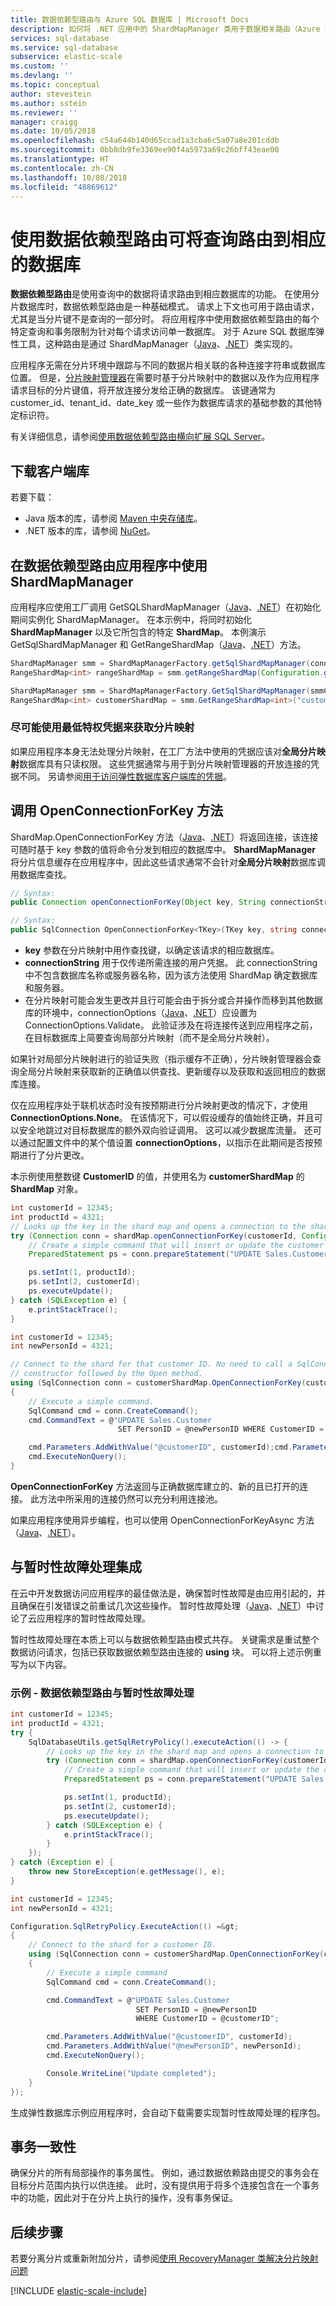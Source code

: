 ```yaml
---
title: 数据依赖型路由与 Azure SQL 数据库 | Microsoft Docs
description: 如何将 .NET 应用中的 ShardMapManager 类用于数据相关路由（Azure SQL 数据库中共享数据库的一项功能）
services: sql-database
ms.service: sql-database
subservice: elastic-scale
ms.custom: ''
ms.devlang: ''
ms.topic: conceptual
author: stevestein
ms.author: sstein
ms.reviewer: ''
manager: craigg
ms.date: 10/05/2018
ms.openlocfilehash: c54a644b140d65ccad1a3cba6c5a07a8e201cddb
ms.sourcegitcommit: 0bb8db9fe3369ee90f4a5973a69c26bff43eae00
ms.translationtype: HT
ms.contentlocale: zh-CN
ms.lasthandoff: 10/08/2018
ms.locfileid: "48869612"
---
```

# <a name="use-data-dependent-routing-to-route-a-query-to-appropriate-database"></a>使用数据依赖型路由可将查询路由到相应的数据库

**数据依赖型路由**是使用查询中的数据将请求路由到相应数据库的功能。 在使用分片数据库时，数据依赖型路由是一种基础模式。 请求上下文也可用于路由请求，尤其是当分片键不是查询的一部分时。 将应用程序中使用数据依赖型路由的每个特定查询和事务限制为针对每个请求访问单一数据库。 对于 Azure SQL 数据库弹性工具，这种路由是通过 ShardMapManager（[Java](/java/api/com.microsoft.azure.elasticdb.shard.mapmanager._shard_map_manager)、[.NET](https://msdn.microsoft.com/library/azure/microsoft.azure.sqldatabase.elasticscale.shardmanagement.shardmapmanager.aspx)）类实现的。

应用程序无需在分片环境中跟踪与不同的数据片相关联的各种连接字符串或数据库位置。 但是，[分片映射管理器](sql-database-elastic-scale-shard-map-management.md)在需要时基于分片映射中的数据以及作为应用程序请求目标的分片键值，将开放连接分发给正确的数据库。 该键通常为 customer_id、tenant_id、date_key 或一些作为数据库请求的基础参数的其他特定标识符。 

有关详细信息，请参阅[使用数据依赖型路由横向扩展 SQL Server](https://technet.microsoft.com/library/cc966448.aspx)。

## <a name="download-the-client-library"></a>下载客户端库
若要下载：
* Java 版本的库，请参阅 [Maven 中央存储库](https://search.maven.org/#search%7Cga%7C1%7Celastic-db-tools)。
* .NET 版本的库，请参阅 [NuGet](https://www.nuget.org/packages/Microsoft.Azure.SqlDatabase.ElasticScale.Client/)。

## <a name="using-a-shardmapmanager-in-a-data-dependent-routing-application"></a>在数据依赖型路由应用程序中使用 ShardMapManager
应用程序应使用工厂调用 GetSQLShardMapManager（[Java](/java/api/com.microsoft.azure.elasticdb.shard.mapmanager._shard_map_manager_factory.getsqlshardmapmanager)、[.NET](https://msdn.microsoft.com/library/azure/microsoft.azure.sqldatabase.elasticscale.shardmanagement.shardmapmanagerfactory.getsqlshardmapmanager.aspx)）在初始化期间实例化 ShardMapManager。 在本示例中，将同时初始化 **ShardMapManager** 以及它所包含的特定 **ShardMap**。 本例演示 GetSqlShardMapManager 和 GetRangeShardMap（[Java](/java/api/com.microsoft.azure.elasticdb.shard.mapmanager._shard_map_manager.getrangeshardmap)、[.NET](https://msdn.microsoft.com/library/azure/dn824173.aspx)）方法。

```Java
ShardMapManager smm = ShardMapManagerFactory.getSqlShardMapManager(connectionString, ShardMapManagerLoadPolicy.Lazy);
RangeShardMap<int> rangeShardMap = smm.getRangeShardMap(Configuration.getRangeShardMapName(), ShardKeyType.Int32);
```

```csharp
ShardMapManager smm = ShardMapManagerFactory.GetSqlShardMapManager(smmConnnectionString, ShardMapManagerLoadPolicy.Lazy);
RangeShardMap<int> customerShardMap = smm.GetRangeShardMap<int>("customerMap"); 
```

### <a name="use-lowest-privilege-credentials-possible-for-getting-the-shard-map"></a>尽可能使用最低特权凭据来获取分片映射
如果应用程序本身无法处理分片映射，在工厂方法中使用的凭据应该对**全局分片映射**数据库具有只读权限。 这些凭据通常与用于到分片映射管理器的开放连接的凭据不同。 另请参阅[用于访问弹性数据库客户端库的凭据](sql-database-elastic-scale-manage-credentials.md)。 

## <a name="call-the-openconnectionforkey-method"></a>调用 OpenConnectionForKey 方法
ShardMap.OpenConnectionForKey 方法（[Java](/java/api/com.microsoft.azure.elasticdb.shard.mapper._list_shard_mapper.openconnectionforkey)、[.NET](https://msdn.microsoft.com/library/azure/microsoft.azure.sqldatabase.elasticscale.shardmanagement.shardmap.openconnectionforkey.aspx)）将返回连接，该连接可随时基于 key 参数的值将命令分发到相应的数据库中。 **ShardMapManager** 将分片信息缓存在应用程序中，因此这些请求通常不会针对**全局分片映射**数据库调用数据库查找。 

```Java
// Syntax: 
public Connection openConnectionForKey(Object key, String connectionString, ConnectionOptions options)
```

```csharp
// Syntax: 
public SqlConnection OpenConnectionForKey<TKey>(TKey key, string connectionString, ConnectionOptions options)
```
* **key** 参数在分片映射中用作查找键，以确定该请求的相应数据库。 
* **connectionString** 用于仅传递所需连接的用户凭据。 此 connectionString 中不包含数据库名称或服务器名称，因为该方法使用 ShardMap 确定数据库和服务器。 
* 在分片映射可能会发生更改并且行可能会由于拆分或合并操作而移到其他数据库的环境中，connectionOptions（[Java](/java/api/com.microsoft.azure.elasticdb.shard.mapper._connection_options)、[.NET](https://msdn.microsoft.com/library/azure/microsoft.azure.sqldatabase.elasticscale.shardmanagement.connectionoptions.aspx)）应设置为 ConnectionOptions.Validate。 此验证涉及在将连接传送到应用程序之前，在目标数据库上简要查询局部分片映射（而不是全局分片映射）。 

如果针对局部分片映射进行的验证失败（指示缓存不正确），分片映射管理器会查询全局分片映射来获取新的正确值以供查找、更新缓存以及获取和返回相应的数据库连接。 

仅在应用程序处于联机状态时没有按预期进行分片映射更改的情况下，才使用 **ConnectionOptions.None**。 在该情况下，可以假设缓存的值始终正确，并且可以安全地跳过对目标数据库的额外双向验证调用。 这可以减少数据库流量。 还可以通过配置文件中的某个值设置 **connectionOptions**，以指示在此期间是否按预期进行了分片更改。  

本示例使用整数键 **CustomerID** 的值，并使用名为 **customerShardMap** 的 **ShardMap** 对象。  

```Java 
int customerId = 12345; 
int productId = 4321; 
// Looks up the key in the shard map and opens a connection to the shard
try (Connection conn = shardMap.openConnectionForKey(customerId, Configuration.getCredentialsConnectionString())) {
    // Create a simple command that will insert or update the customer information
    PreparedStatement ps = conn.prepareStatement("UPDATE Sales.Customer SET PersonID = ? WHERE CustomerID = ?");

    ps.setInt(1, productId);
    ps.setInt(2, customerId);
    ps.executeUpdate();
} catch (SQLException e) {
    e.printStackTrace();
}
```

```csharp
int customerId = 12345; 
int newPersonId = 4321; 

// Connect to the shard for that customer ID. No need to call a SqlConnection 
// constructor followed by the Open method.
using (SqlConnection conn = customerShardMap.OpenConnectionForKey(customerId, Configuration.GetCredentialsConnectionString(), ConnectionOptions.Validate)) 
{ 
    // Execute a simple command. 
    SqlCommand cmd = conn.CreateCommand(); 
    cmd.CommandText = @"UPDATE Sales.Customer 
                        SET PersonID = @newPersonID WHERE CustomerID = @customerID"; 

    cmd.Parameters.AddWithValue("@customerID", customerId);cmd.Parameters.AddWithValue("@newPersonID", newPersonId); 
    cmd.ExecuteNonQuery(); 
}  
```

**OpenConnectionForKey** 方法返回与正确数据库建立的、新的且已打开的连接。 此方法中所采用的连接仍然可以充分利用连接池。 

如果应用程序使用异步编程，也可以使用 OpenConnectionForKeyAsync 方法（[Java](/java/api/com.microsoft.azure.elasticdb.shard.mapper._list_shard_mapper.openconnectionforkeyasync)、[.NET](https://msdn.microsoft.com/library/azure/microsoft.azure.sqldatabase.elasticscale.shardmanagement.shardmap.openconnectionforkeyasync.aspx)）。

## <a name="integrating-with-transient-fault-handling"></a>与暂时性故障处理集成
在云中开发数据访问应用程序的最佳做法是，确保暂时性故障是由应用引起的，并且确保在引发错误之前重试几次这些操作。 暂时性故障处理（[Java](/java/api/com.microsoft.azure.elasticdb.core.commons.transientfaulthandling)、[.NET](https://msdn.microsoft.com/library/dn440719\(v=pandp.60\).aspx)）中讨论了云应用程序的暂时性故障处理。 

暂时性故障处理在本质上可以与数据依赖型路由模式共存。 关键需求是重试整个数据访问请求，包括已获取数据依赖型路由连接的 **using** 块。 可以将上述示例重写为以下内容。 

### <a name="example---data-dependent-routing-with-transient-fault-handling"></a>示例 - 数据依赖型路由与暂时性故障处理
```Java 
int customerId = 12345; 
int productId = 4321; 
try {
    SqlDatabaseUtils.getSqlRetryPolicy().executeAction(() -> {
        // Looks up the key in the shard map and opens a connection to the shard
        try (Connection conn = shardMap.openConnectionForKey(customerId, Configuration.getCredentialsConnectionString())) {
            // Create a simple command that will insert or update the customer information
            PreparedStatement ps = conn.prepareStatement("UPDATE Sales.Customer SET PersonID = ? WHERE CustomerID = ?");

            ps.setInt(1, productId);
            ps.setInt(2, customerId);
            ps.executeUpdate();
        } catch (SQLException e) {
            e.printStackTrace();
        }
    });
} catch (Exception e) {
    throw new StoreException(e.getMessage(), e);
}
```

```csharp
int customerId = 12345; 
int newPersonId = 4321; 

Configuration.SqlRetryPolicy.ExecuteAction(() =&gt; 
{
    // Connect to the shard for a customer ID. 
    using (SqlConnection conn = customerShardMap.OpenConnectionForKey(customerId, Configuration.GetCredentialsConnectionString(), ConnectionOptions.Validate)) 
    { 
        // Execute a simple command 
        SqlCommand cmd = conn.CreateCommand(); 

        cmd.CommandText = @"UPDATE Sales.Customer 
                            SET PersonID = @newPersonID 
                            WHERE CustomerID = @customerID"; 

        cmd.Parameters.AddWithValue("@customerID", customerId); 
        cmd.Parameters.AddWithValue("@newPersonID", newPersonId); 
        cmd.ExecuteNonQuery(); 

        Console.WriteLine("Update completed"); 
    } 
}); 
```

生成弹性数据库示例应用程序时，会自动下载需要实现暂时性故障处理的程序包。 

## <a name="transactional-consistency"></a>事务一致性
确保分片的所有局部操作的事务属性。 例如，通过数据依赖路由提交的事务会在目标分片范围内执行以供连接。 此时，没有提供用于将多个连接包含在一个事务中的功能，因此对于在分片上执行的操作，没有事务保证。

## <a name="next-steps"></a>后续步骤
若要分离分片或重新附加分片，请参阅[使用 RecoveryManager 类解决分片映射问题](sql-database-elastic-database-recovery-manager.md)

[!INCLUDE [elastic-scale-include](../../includes/elastic-scale-include.md)]

